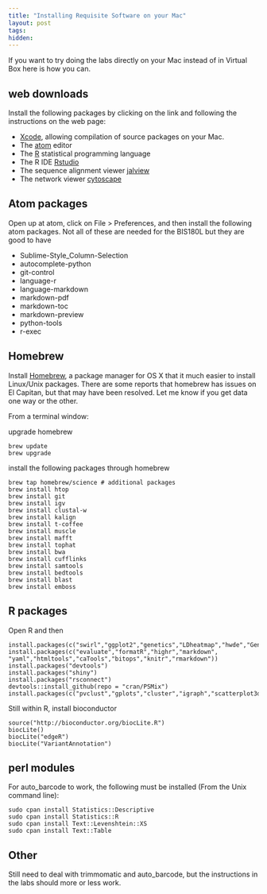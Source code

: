 ```yaml
---
title: "Installing Requisite Software on your Mac"
layout: post
tags:
hidden: 
---
```


If you want to try doing the labs directly on your Mac instead of in Virtual Box here is how you can.

## web downloads

Install the following packages by clicking on the link and following the instructions on the web page:

* [Xcode](https://developer.apple.com/xcode/download/), allowing compilation of source packages on your Mac.
* The [atom](https://atom.io/) editor
* The [R](https://cran.r-project.org/) statistical programming language
* The R IDE [Rstudio](https://www.rstudio.com/)
* The sequence alignment viewer [jalview](http://www.jalview.org/)
* The network viewer [cytoscape](http://www.cytoscape.org/)

## Atom packages

Open up at atom, click on File > Preferences, and then install the following atom packages.  Not all of these are needed for the BIS180L but they are good to have

* Sublime-Style_Column-Selection
* autocomplete-python
* git-control
* language-r
* language-markdown
* markdown-pdf
* markdown-toc
* markdown-preview
* python-tools
* r-exec

## Homebrew

Install [Homebrew](http://brew.sh/), a package manager for OS X that it much easier to install Linux/Unix packages.  There are some reports that homebrew has issues on El Capitan, but that may have been resolved.  Let me know if you get data one way or the other.

From a terminal window:

upgrade homebrew

    brew update
    brew upgrade

install the following packages through homebrew

    brew tap homebrew/science # additional packages
    brew install htop
    brew install git
    brew install igv
    brew install clustal-w
    brew install kalign
    brew install t-coffee
    brew install muscle
    brew install mafft
    brew install tophat
    brew install bwa
    brew install cufflinks
    brew install samtools
    brew install bedtools
    brew install blast
    brew install emboss

## R packages

Open R and then

    install.packages(c("swirl","ggplot2","genetics","LDheatmap","hwde","GenABEL","seqinr","qtl"))
    install.packages(c("evaluate","formatR","highr","markdown", "yaml","htmltools","caTools","bitops","knitr","rmarkdown"))
    install.packages("devtools")
    install.packages("shiny")
    install.packages("rsconnect")
    devtools::install_github(repo = "cran/PSMix")
    install.packages(c("pvclust","gplots","cluster","igraph","scatterplot3d","ape","SNPassoc"))

Still within R, install bioconductor

    source("http://bioconductor.org/biocLite.R")
    biocLite()
    biocLite("edgeR")
    biocLite("VariantAnnotation")

## perl modules

For auto_barcode to work, the following must be installed (From the Unix command line):

    sudo cpan install Statistics::Descriptive
    sudo cpan install Statistics::R
    sudo cpan install Text::Levenshtein::XS
    sudo cpan install Text::Table

## Other

Still need to deal with trimmomatic and auto_barcode, but the instructions in the labs should more or less work.



